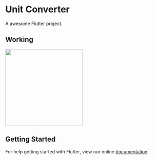 # Unit Converter

A awesome Flutter project.
 
## Working 

<img src="https://user-images.githubusercontent.com/24780524/48599951-ef594400-e98f-11e8-81ce-09b5ad42da07.gif" width="240" />

## Getting Started

For help getting started with Flutter, view our online
[documentation](https://flutter.io/).
